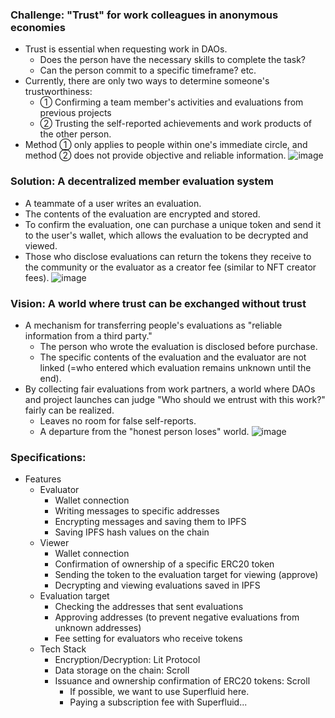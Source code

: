 ### Challenge: "Trust" for work colleagues in anonymous economies
- Trust is essential when requesting work in DAOs.
  - Does the person have the necessary skills to complete the task?
  - Can the person commit to a specific timeframe? etc.
- Currently, there are only two ways to determine someone's trustworthiness:
  - ① Confirming a team member's activities and evaluations from previous projects
  - ② Trusting the self-reported achievements and work products of the other person.
- Method ① only applies to people within one's immediate circle, and method ② does not provide objective and reliable information.
![image](https://user-images.githubusercontent.com/40339533/232256784-0e0e5d94-9af3-446f-9c35-358a95c7a195.png)


### Solution: A decentralized member evaluation system
- A teammate of a user writes an evaluation.
- The contents of the evaluation are encrypted and stored.
- To confirm the evaluation, one can purchase a unique token and send it to the user's wallet, which allows the evaluation to be decrypted and viewed.
- Those who disclose evaluations can return the tokens they receive to the community or the evaluator as a creator fee (similar to NFT creator fees).
![image](https://user-images.githubusercontent.com/40339533/232256793-c1c6b6fc-5909-4dac-b32b-b2363b33cc27.png)


### Vision: A world where trust can be exchanged without trust
- A mechanism for transferring people's evaluations as "reliable information from a third party."
  - The person who wrote the evaluation is disclosed before purchase.
  - The specific contents of the evaluation and the evaluator are not linked (=who entered which evaluation remains unknown until the end).
- By collecting fair evaluations from work partners, a world where DAOs and project launches can judge "Who should we entrust with this work?" fairly can be realized.
  - Leaves no room for false self-reports.
  - A departure from the "honest person loses" world.
![image](https://user-images.githubusercontent.com/40339533/232256813-fc61d62b-7050-45f2-b1bb-d5965c859c2c.png)

### Specifications:
- Features
  - Evaluator
    - Wallet connection
    - Writing messages to specific addresses
    - Encrypting messages and saving them to IPFS
    - Saving IPFS hash values on the chain
  - Viewer
    - Wallet connection
    - Confirmation of ownership of a specific ERC20 token
    - Sending the token to the evaluation target for viewing (approve)
    - Decrypting and viewing evaluations saved in IPFS
  - Evaluation target
    - Checking the addresses that sent evaluations
    - Approving addresses (to prevent negative evaluations from unknown addresses)
    - Fee setting for evaluators who receive tokens
  - Tech Stack
    - Encryption/Decryption: Lit Protocol
    - Data storage on the chain: Scroll
    - Issuance and ownership confirmation of ERC20 tokens: Scroll
      - If possible, we want to use Superfluid here.
      - Paying a subscription fee with Superfluid...
